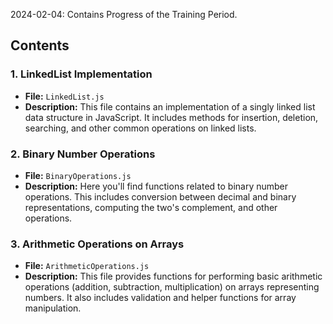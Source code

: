2024-02-04: Contains Progress of the Training Period.
## Contents

### 1. LinkedList Implementation
   - **File:** `LinkedList.js`
   - **Description:** This file contains an implementation of a singly linked list data structure in JavaScript. It includes methods for insertion, deletion, searching, and other common operations on linked lists.

### 2. Binary Number Operations
   - **File:** `BinaryOperations.js`
   - **Description:** Here you'll find functions related to binary number operations. This includes conversion between decimal and binary representations, computing the two's complement, and other operations.

### 3. Arithmetic Operations on Arrays
   - **File:** `ArithmeticOperations.js`
   - **Description:** This file provides functions for performing basic arithmetic operations (addition, subtraction, multiplication) on arrays representing numbers. It also includes validation and helper functions for array manipulation.
